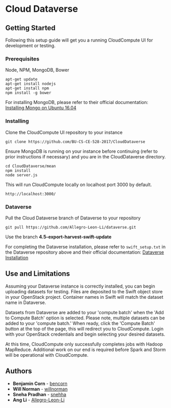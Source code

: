 # Cloud Dataverse

## Getting Started
Following this setup guide will get you a running CloudCompute UI for development or testing.

### Prerequisites
Node, NPM, MongoDB, Bower
```
apt-get update
apt-get install nodejs
apt-get install npm
npm install -g bower
```
For installing MongoDB, please refer to their official documentation:
[Installing Mongo on Ubuntu 16.04](https://docs.mongodb.com/v3.0/tutorial/install-mongodb-on-ubuntu/)

### Installing
Clone the CloudCompute UI repository to your instance

```
git clone https://github.com/BU-CS-CE-528-2017/CloudDataverse
```
Ensure MongoDB is running on your instance before continuing (refer to prior instructions if necessary) and you are in the CloudDataverse directory.

```
cd CloudDataverse/mean
npm install
node server.js
```
This will run CloudCompute locally on localhost port 3000 by default.

```
http://localhost:3000/
```
### Dataverse
Pull the Cloud Dataverse branch of Dataverse to your repository

```
git pull https://github.com/Allegro-Leon-Li/dataverse.git
```
Use the branch **4.5-export-harvest-swift-update**

For completing the Dataverse installation, please refer to `swift_setup.txt` in the Dataverse repository above and their official documentation:
[Dataverse Installation](http://guides.dataverse.org/en/latest/installation/)

## Use and Limitations

Assuming your Dataverse instance is correctly installed, you can begin uploading datasets for testing. Files are deposited to the Swift object store in your OpenStack project. Container names in Swift will match the dataset name in Dataverse.

Datasets from Dataverse are added to your 'compute batch' when the 'Add to Compute Batch' option is selected. Please note, multiple datasets can be added to your 'compute batch.' When ready, click the 'Compute Batch' button at the top of the page, this will redirect you to CloudCompute. Login with your OpenStack credentials and begin selecting your desired datasets.

At this time, CloudCompute only successfully completes jobs with Hadoop MapReduce. Additional work on our end is required before Spark and Storm will be operational with CloudCompute.

## Authors

* **Benjamin Corn** - [bencorn](https://github.com/bencorn)
* **Will Norman** - [willnorman](https://github.com/willnorman)
* **Sneha Pradhan** - [snehha](https://github.com/snehha)
* **Ang Li** - [Allegro-Leon-Li](https://github.com/Allegro-Leon-Li)
